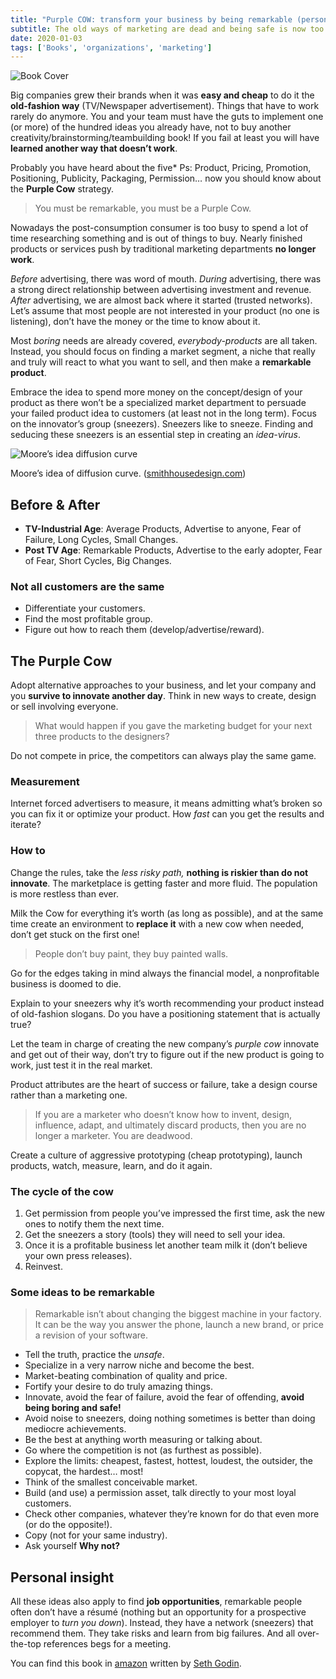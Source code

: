 ```yaml
---
title: "Purple COW: transform your business by being remarkable (personal notes) — Seth Godin"
subtitle: The old ways of marketing are dead and being safe is now too risky.
date: 2020-01-03
tags: ['Books', 'organizations', 'marketing']
---
```


![Book Cover](https://images-na.ssl-images-amazon.com/images/S/compressed.photo.goodreads.com/books/1309203098i/641604.jpg)

Big companies grew their brands when it was **easy and cheap** to do it the **old-fashion way** (TV/Newspaper advertisement). Things that have to work rarely do anymore. You and your team must have the guts to implement one (or more) of the hundred ideas you already have, not to buy another creativity/brainstorming/teambuilding book! If you fail at least you will have **learned another way that doesn’t work**.

Probably you have heard about the five\* Ps: Product, Pricing, Promotion, Positioning, Publicity, Packaging, Permission… now you should know about the **Purple Cow** strategy.

> You must be remarkable, you must be a Purple Cow.

Nowadays the post-consumption consumer is too busy to spend a lot of time researching something and is out of things to buy. Nearly finished products or services push by traditional marketing departments **no longer work**.

_Before_ advertising, there was word of mouth. _During_ advertising, there was a strong direct relationship between advertising investment and revenue. _After_ advertising, we are almost back where it started (trusted networks). Let’s assume that most people are not interested in your product (no one is listening), don’t have the money or the time to know about it.

Most _boring_ needs are already covered, _everybody-products_ are all taken. Instead, you should focus on finding a market segment, a niche that really and truly will react to what you want to sell, and then make a **remarkable product**.

Embrace the idea to spend more money on the concept/design of your product as there won’t be a specialized market department to persuade your failed product idea to customers (at least not in the long term). Focus on the innovator’s group (sneezers). Sneezers like to sneeze. Finding and seducing these sneezers is an essential step in creating an _idea-virus_.

![Moore’s idea diffusion curve](https://smithhousedesign.com/wp-content/uploads/2018/02/smithHOUSE-design-digital-marketing-consulting-phoenix-crossing-the-chasm-1024x712.png)

Moore’s idea of diffusion curve. ([smithhousedesign.com](https://smithhousedesign.com/models-predicting-future-geoffrey-moores-crossing-chasm/))

## Before & After

*   **TV-Industrial Age**: Average Products, Advertise to anyone, Fear of Failure, Long Cycles, Small Changes.
*   **Post TV Age**: Remarkable Products, Advertise to the early adopter, Fear of Fear, Short Cycles, Big Changes.

### Not all customers are the same

*   Differentiate your customers.
*   Find the most profitable group.
*   Figure out how to reach them (develop/advertise/reward).

## The Purple Cow

Adopt alternative approaches to your business, and let your company and you **survive to innovate another day**. Think in new ways to create, design or sell involving everyone.

> What would happen if you gave the marketing budget for your next three products to the designers?

Do not compete in price, the competitors can always play the same game.

### Measurement

Internet forced advertisers to measure, it means admitting what’s broken so you can fix it or optimize your product. How _fast_ can you get the results and iterate?

### How to

Change the rules, take the _less_ _risky path,_ **nothing is riskier than do not innovate**. The marketplace is getting faster and more fluid. The population is more restless than ever.

Milk the Cow for everything it’s worth (as long as possible), and at the same time create an environment to **replace it** with a new cow when needed, don’t get stuck on the first one!

> People don’t buy paint, they buy painted walls.

Go for the edges taking in mind always the financial model, a nonprofitable business is doomed to die.

Explain to your sneezers why it’s worth recommending your product instead of old-fashion slogans. Do you have a positioning statement that is actually true?

Let the team in charge of creating the new company’s _purple cow_ innovate and get out of their way, don’t try to figure out if the new product is going to work, just test it in the real market.

Product attributes are the heart of success or failure, take a design course rather than a marketing one.

> If you are a marketer who doesn’t know how to invent, design, influence, adapt, and ultimately discard products, then you are no longer a marketer. You are deadwood.

Create a culture of aggressive prototyping (cheap prototyping), launch products, watch, measure, learn, and do it again.

### The cycle of the cow

1.  Get permission from people you’ve impressed the first time, ask the new ones to notify them the next time.
2.  Get the sneezers a story (tools) they will need to sell your idea.
3.  Once it is a profitable business let another team milk it (don’t believe your own press releases).
4.  Reinvest.

### Some ideas to be remarkable

> Remarkable isn’t about changing the biggest machine in your factory. It can be the way you answer the phone, launch a new brand, or price a revision of your software.

*   Tell the truth, practice the _unsafe_.
*   Specialize in a very narrow niche and become the best.
*   Market-beating combination of quality and price.
*   Fortify your desire to do truly amazing things.
*   Innovate, avoid the fear of failure, avoid the fear of offending, **avoid being boring and safe!**
*   Avoid noise to sneezers, doing nothing sometimes is better than doing mediocre achievements.
*   Be the best at anything worth measuring or talking about.
*   Go where the competition is not (as furthest as possible).
*   Explore the limits: cheapest, fastest, hottest, loudest, the outsider, the copycat, the hardest… most!
*   Think of the smallest conceivable market.
*   Build (and use) a permission asset, talk directly to your most loyal customers.
*   Check other companies, whatever they’re known for do that even more (or do the opposite!).
*   Copy (not for your same industry).
*   Ask yourself **Why not?**

## Personal insight

All these ideas also apply to find **job opportunities**, remarkable people often don’t have a résumé (nothing but an opportunity for a prospective employer to _turn you down_). Instead, they have a network (sneezers) that recommend them. They take risks and learn from big failures. And all over-the-top references begs for a meeting.

You can find this book in [amazon](https://www.amazon.com/Purple-Cow-Transform-Business-Remarkable/dp/014101640X/ref=sr_1_2?keywords=purple+cow&qid=1577988506&sr=8-2) written by [Seth Godin](https://www.sethgodin.com/).
